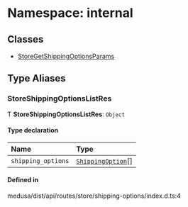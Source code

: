 # Namespace: internal

## Classes

- [StoreGetShippingOptionsParams](../classes/internal-45.StoreGetShippingOptionsParams.md)

## Type Aliases

### StoreShippingOptionsListRes

Ƭ **StoreShippingOptionsListRes**: `Object`

#### Type declaration

| Name | Type |
| :------ | :------ |
| `shipping_options` | [`ShippingOption`](../classes/internal.ShippingOption.md)[] |

#### Defined in

medusa/dist/api/routes/store/shipping-options/index.d.ts:4
